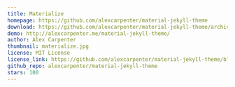 ```yaml
---
title: Materialize
homepage: https://github.com/alexcarpenter/material-jekyll-theme
download: https://github.com/alexcarpenter/material-jekyll-theme/archive/gh-pages.zip
demo: http://alexcarpenter.me/material-jekyll-theme/
author: Alex Carpenter
thumbnail: materialize.jpg
license: MIT License
license_link: https://github.com/alexcarpenter/material-jekyll-theme/blob/gh-pages/LICENSE
github_repo: alexcarpenter/material-jekyll-theme
stars: 100
---
```


